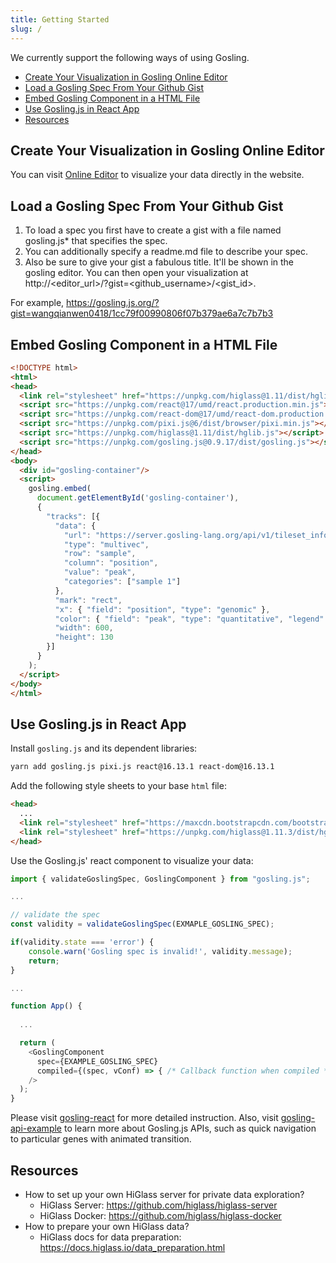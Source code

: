 ```yaml
---
title: Getting Started
slug: /
---
```

We currently support the following ways of using Gosling.
- [Create Your Visualization in Gosling Online Editor](#create-your-visualization-in-gosling-online-editor)
- [Load a Gosling Spec From Your Github Gist](#load-a-gosling-spec-from-your-github-gist)
- [Embed Gosling Component in a HTML File](#embed-gosling-component-in-a-html-file)
- [Use Gosling.js in React App](#use-goslingjs-in-react-app)
- [Resources](#resources)

## Create Your Visualization in Gosling Online Editor
You can visit [Online Editor](https://gosling.js.org) to visualize your data directly in the website.

## Load a Gosling Spec From Your Github Gist
1. To load a spec you first have to create a gist with a file named gosling.js* that specifies the spec.
1. You can additionally specify a readme.md file to describe your spec.
1. Also be sure to give your gist a fabulous title. It'll be shown in the gosling editor.
You can then open your visualization at <a>http://<editor_url>/?gist=<github_username>/<gist_id></a>. 
<!-- For example, https://gosling.js.org/?gist=flekschas/e6e388332814886d4d714efd0e88093b -->
For example, https://gosling.js.org/?gist=wangqianwen0418/1cc79f00990806f07b379ae6a7c7b7b3

## Embed Gosling Component in a HTML File
```html
<!DOCTYPE html>
<html>
<head>
  <link rel="stylesheet" href="https://unpkg.com/higlass@1.11/dist/hglib.css">
  <script src="https://unpkg.com/react@17/umd/react.production.min.js"></script>
  <script src="https://unpkg.com/react-dom@17/umd/react-dom.production.min.js"></script>
  <script src="https://unpkg.com/pixi.js@6/dist/browser/pixi.min.js"></script>
  <script src="https://unpkg.com/higlass@1.11/dist/hglib.js"></script>
  <script src="https://unpkg.com/gosling.js@0.9.17/dist/gosling.js"></script>
</head>
<body>
  <div id="gosling-container"/>
  <script>
    gosling.embed(
      document.getElementById('gosling-container'),
      {
        "tracks": [{
          "data": {
            "url": "https://server.gosling-lang.org/api/v1/tileset_info/?d=cistrome-multivec",
            "type": "multivec",
            "row": "sample",
            "column": "position",
            "value": "peak",
            "categories": ["sample 1"]
          },
          "mark": "rect",
          "x": { "field": "position", "type": "genomic" },
          "color": { "field": "peak", "type": "quantitative", "legend": true },
          "width": 600,
          "height": 130
        }]
      }
    );
  </script>
</body>
</html>
```

## Use Gosling.js in React App

Install `gosling.js` and its dependent libraries:

```sh
yarn add gosling.js pixi.js react@16.13.1 react-dom@16.13.1
```

Add the following style sheets to your base `html` file:
```html
<head>
  ...
  <link rel="stylesheet" href="https://maxcdn.bootstrapcdn.com/bootstrap/3.3.7/css/bootstrap.min.css">
  <link rel="stylesheet" href="https://unpkg.com/higlass@1.11.3/dist/hglib.css">
</head>
```

Use the Gosling.js' react component to visualize your data:

```js
import { validateGoslingSpec, GoslingComponent } from "gosling.js";

...

// validate the spec
const validity = validateGoslingSpec(EXMAPLE_GOSLING_SPEC);

if(validity.state === 'error') {
    console.warn('Gosling spec is invalid!', validity.message);
    return;
}

...

function App() {
  
  ...

  return (
    <GoslingComponent
      spec={EXAMPLE_GOSLING_SPEC}
      compiled={(spec, vConf) => { /* Callback function when compiled */ }}
    />
  );
}
```

Please visit [gosling-react](https://github.com/gosling-lang/gosling-react) for more detailed instruction. Also, visit [gosling-api-example](https://github.com/gosling-lang/gosling-api-example) to learn more about Gosling.js APIs, such as quick navigation to particular genes with animated transition.

## Resources
- How to set up your own HiGlass server for private data exploration?
   - HiGlass Server: https://github.com/higlass/higlass-server
   - HiGlass Docker: https://github.com/higlass/higlass-docker
- How to prepare your own HiGlass data?
   - HiGlass docs for data preparation: https://docs.higlass.io/data_preparation.html
